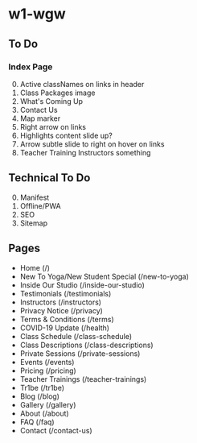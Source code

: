 # w1-wgw

## To Do

### Index Page

0. Active classNames on links in header
1. Class Packages image
2. What's Coming Up
3. Contact Us
4. Map marker
5. Right arrow on links
6. Highlights content slide up?
7. Arrow subtle slide to right on hover on links
8. Teacher Training Instructors something

## Technical To Do

0. Manifest
1. Offline/PWA
2. SEO
3. Sitemap

## Pages

- Home (/)
- New To Yoga/New Student Special (/new-to-yoga)
- Inside Our Studio (/inside-our-studio)
- Testimonials (/testimonials)
- Instructors (/instructors)
- Privacy Notice (/privacy)
- Terms & Conditions (/terms)
- COVID-19 Update (/health)
- Class Schedule (/class-schedule)
- Class Descriptions (/class-descriptions)
- Private Sessions (/private-sessions)
- Events (/events)
- Pricing (/pricing)
- Teacher Trainings (/teacher-trainings)
- Tr1be (/tr1be)
- Blog (/blog)
- Gallery (/gallery)
- About (/about)
- FAQ (/faq)
- Contact (/contact-us)

